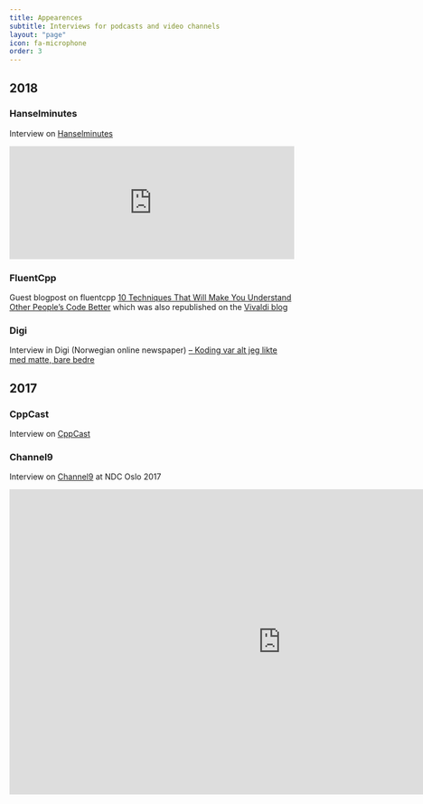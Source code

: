 ```yaml
---
title: Appearences
subtitle: Interviews for podcasts and video channels
layout: "page"
icon: fa-microphone
order: 3
---
```


## 2018

### Hanselminutes
Interview on [Hanselminutes](https://hanselminutes.com/638/c-and-browser-monoculture-with-vivaldis-patricia-aas)
<iframe src='https://embed.simplecast.com/754c4dd1' width='100%' frameborder='0' height='200px' scrolling='no' seamless></iframe>

### FluentCpp
Guest blogpost on fluentcpp [10 Techniques That Will Make You Understand Other People’s Code Better](https://www.fluentcpp.com/2018/06/05/10-techniques-that-will-make-you-understand-other-peoples-code-better/) which was also republished on the [Vivaldi blog](https://vivaldi.com/blog/10-techniques-that-will-make-you-understand-other-peoples-code-better/)

### Digi
Interview in Digi (Norwegian online newspaper) [– Koding var alt jeg likte med matte, bare bedre](https://www.digi.no/artikler/koding-var-alt-jeg-likte-med-matte-bare-bedre/415558?key=nNywxlU6)

## 2017

### CppCast
Interview on [CppCast](http://cppcast.com/2017/09/patricia-aas/)

### Channel9
Interview on [Channel9](https://channel9.msdn.com/Events/NDC/NDC-Oslo-2017/C9L15) at NDC Oslo 2017
<iframe src="https://channel9.msdn.com/Events/NDC/NDC-Oslo-2017/C9L15/player" width="960" height="540" allowFullScreen frameBorder="0"></iframe>